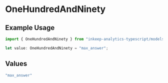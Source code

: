 # OneHundredAndNinety

## Example Usage

```typescript
import { OneHundredAndNinety } from "inkeep-analytics-typescript/models/operations";

let value: OneHundredAndNinety = "max_answer";
```

## Values

```typescript
"max_answer"
```